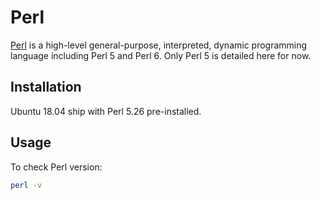 # Perl

[Perl](https://www.perl.org/) is a high-level general-purpose, interpreted,
dynamic programming language including Perl 5 and Perl 6. Only Perl 5 is
detailed here for now.

## Installation

Ubuntu 18.04 ship with Perl 5.26 pre-installed.

## Usage

To check Perl version:

```bash
perl -v
```

